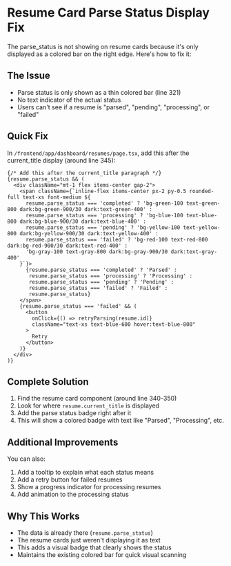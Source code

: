 # Resume Card Parse Status Display Fix

The parse_status is not showing on resume cards because it's only displayed as a colored bar on the right edge. Here's how to fix it:

## The Issue
- Parse status is only shown as a thin colored bar (line 321)
- No text indicator of the actual status
- Users can't see if a resume is "parsed", "pending", "processing", or "failed"

## Quick Fix

In `/frontend/app/dashboard/resumes/page.tsx`, add this after the current_title display (around line 345):

```tsx
{/* Add this after the current_title paragraph */}
{resume.parse_status && (
  <div className="mt-1 flex items-center gap-2">
    <span className={`inline-flex items-center px-2 py-0.5 rounded-full text-xs font-medium ${
      resume.parse_status === 'completed' ? 'bg-green-100 text-green-800 dark:bg-green-900/30 dark:text-green-400' :
      resume.parse_status === 'processing' ? 'bg-blue-100 text-blue-800 dark:bg-blue-900/30 dark:text-blue-400' :
      resume.parse_status === 'pending' ? 'bg-yellow-100 text-yellow-800 dark:bg-yellow-900/30 dark:text-yellow-400' :
      resume.parse_status === 'failed' ? 'bg-red-100 text-red-800 dark:bg-red-900/30 dark:text-red-400' :
      'bg-gray-100 text-gray-800 dark:bg-gray-900/30 dark:text-gray-400'
    }`}>
      {resume.parse_status === 'completed' ? 'Parsed' :
       resume.parse_status === 'processing' ? 'Processing' :
       resume.parse_status === 'pending' ? 'Pending' :
       resume.parse_status === 'failed' ? 'Failed' :
       resume.parse_status}
    </span>
    {resume.parse_status === 'failed' && (
      <button
        onClick={() => retryParsing(resume.id)}
        className="text-xs text-blue-600 hover:text-blue-800"
      >
        Retry
      </button>
    )}
  </div>
)}
```

## Complete Solution

1. Find the resume card component (around line 340-350)
2. Look for where `resume.current_title` is displayed
3. Add the parse status badge right after it
4. This will show a colored badge with text like "Parsed", "Processing", etc.

## Additional Improvements

You can also:
1. Add a tooltip to explain what each status means
2. Add a retry button for failed resumes
3. Show a progress indicator for processing resumes
4. Add animation to the processing status

## Why This Works

- The data is already there (`resume.parse_status`)
- The resume cards just weren't displaying it as text
- This adds a visual badge that clearly shows the status
- Maintains the existing colored bar for quick visual scanning
